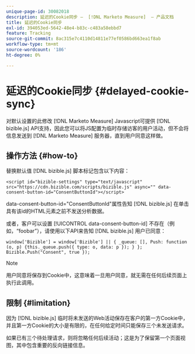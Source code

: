 ```yaml
---
unique-page-id: 30082018
description: 延迟的Cookie同步 —  [!DNL Marketo Measure]  — 产品文档
title: 延迟的Cookie同步
exl-id: 394053ed-5642-48e4-b83c-c483a58ebbd7
feature: Tracking
source-git-commit: 8ac315e7c4110d14811e77ef0586bd663ea1f8ab
workflow-type: tm+mt
source-wordcount: '186'
ht-degree: 0%

---
```


# 延迟的Cookie同步 {#delayed-cookie-sync}

对默认设置的此修改 [!DNL Marketo Measure] Javascript可提供 [!DNL bizible.js] API支持，因此您可以将JS配置为临时存储访客的用户活动，但不会将信息发送到 [!DNL Marketo Measure] 服务器，直到用户同意这样做。

## 操作方法 {#how-to}

替换默认值 [!DNL bizible.js] 脚本标记包含以下内容：

`<script id="bizible-settings" type="text/javascript" src="https://cdn.bizible.com/scripts/bizible.js" async="" data-consent-button-id="ConsentButtonId"></script>`

data-consent-button-id=&quot;ConsentButtonId&quot;属性告知 [!DNL bizible.js] 在单击具有该id的HTML元素之前不发送分析数据。

或者，客户可以设置 [!UICONTROL data-consent-button-id] 不存在（例如，“foobar”），请使用以下API来告知 [!DNL bizible.js] 用户已同意：

`window['Bizible'] = window['Bizible'] || { _queue: [], Push: function (o, p) {this._queue.push({ type: o, data: p }); } };`
`Bizible.Push("Consent", true });`

>[!NOTE]
>
>用户同意将保存到Cookie中，这意味着一旦用户同意，就无需在任何后续页面上执行此调用。

## 限制 {#limitation}

因为 [!DNL bizible.js] 临时将未发送的Web活动保存在客户的第一方Cookie中，并且第一方Cookie的大小是有限的，在任何给定时间只能保存三个未发送请求。

如果已有三个待处理请求，则将忽略任何后续活动；这是为了保留第一个页面视图，其中包含重要的反向链接信息。
